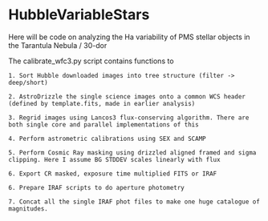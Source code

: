 # HubbleVariableStars
Here will be code on analyzing the Ha variability of PMS stellar objects in the Tarantula Nebula / 30-dor

The calibrate_wfc3.py script contains functions to 

    1. Sort Hubble downloaded images into tree structure (filter -> deep/short)
    
    2. AstroDrizzle the single science images onto a common WCS header (defined by template.fits, made in earlier analysis)
    
    3. Regrid images using Lancos3 flux-conserving algorithm. There are both single core and parallel implementations of this
    
    4. Perform astrometric calibrations using SEX and SCAMP
    
    5. Perform Cosmic Ray masking using drizzled aligned framed and sigma clipping. Here I assume BG STDDEV scales linearly with flux
    
    6. Export CR masked, exposure time multiplied FITS or IRAF
    
    6. Prepare IRAF scripts to do aperture photometry
    
    7. Concat all the single IRAF phot files to make one huge catalogue of magnitudes. 

